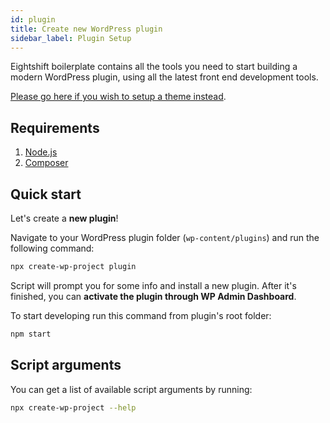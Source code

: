 ```yaml
---
id: plugin
title: Create new WordPress plugin
sidebar_label: Plugin Setup
---
```


Eightshift boilerplate contains all the tools you need to start building a modern WordPress plugin, using all the latest front end development tools.

[Please go here if you wish to setup a theme instead](https://infinum.github.io/eightshift-docs/docs/theme/).

## Requirements

1. [Node.js](https://nodejs.org/en/)
2. [Composer](https://getcomposer.org/)

## Quick start

Let's create a **new plugin**!

Navigate to your WordPress plugin folder (`wp-content/plugins`) and run the following command:

```bash
npx create-wp-project plugin
```

Script will prompt you for some info and install a new plugin. After it's finished, you can **activate the plugin through WP Admin Dashboard**.

To start developing run this command from plugin's root folder:

```bash
npm start
```

## Script arguments

You can get a list of available script arguments by running:

```bash
npx create-wp-project --help
```
